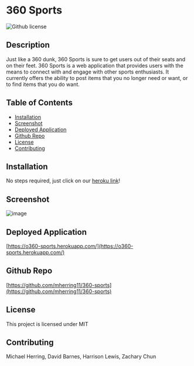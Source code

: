 # 360 Sports

![Github license](http://img.shields.io/badge/License-MIT-blue.svg)

## Description

Just like a 360 dunk, 360 Sports is sure to get users out of their seats and on their feet.  360 Sports is a web application that provides users with the means to connect with and engage with other sports enthusiasts.  It currently offers the ability to post items that you no longer need or want, or to find items that you do want. 

## Table of Contents

- [Installation](#installation)
- [Screenshot](#screenshot)
- [Deployed Application](#deployedapplication)
- [Github Repo](#githubrepo)
- [License](#license)
- [Contributing](#contributing)

## Installation

No steps required, just click on our [heroku link](https://git.heroku.com/o360-sports.git)!

## Screenshot
![image](https://user-images.githubusercontent.com/96882225/194430090-c7bb4ee7-213c-4e93-922e-fe50ac4fb56e.png)

## Deployed Application
[https://o360-sports.herokuapp.com/](https://o360-sports.herokuapp.com/)

## Github Repo
[https://github.com/mherring11/360-sports](https://github.com/mherring11/360-sports)

## License

This project is licensed under MIT

## Contributing

Michael Herring, David Barnes, Harrison Lewis, Zachary Chun
